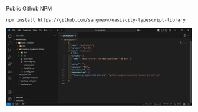 Public Github NPM

```
npm install https://github.com/sangmeow/oasiscity-typescript-library
```

![alt text](./github_npm_public.png)
